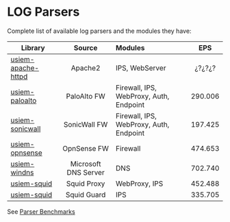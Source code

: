 # LOG Parsers

Complete list of available log parsers and the modules they have:

| Library        | Source           | Modules  | EPS             |
| -------------- |:----------------:|:--------|:----------------:|
|[usiem-apache-httpd ](https://github.com/u-siem/usiem-apache-httpd)| Apache2 | IPS, WebServer | ¿?¿?¿? |
|[usiem-paloalto ](https://github.com/u-siem/usiem-paloalto)| PaloAlto FW | Firewall, IPS, WebProxy, Auth, Endpoint | 290.006 |
|[usiem-sonicwall ](https://github.com/u-siem/usiem-sonicwall)| SonicWall FW | Firewall, IPS, WebProxy, Auth, Endpoint | 197.425 |
|[usiem-opnsense ](https://github.com/u-siem/usiem-opnsense)| OpnSense FW | Firewall | 474.653 |
|[usiem-windns ](https://github.com/u-siem/usiem-windns)| Microsoft DNS Server | DNS | 702.740 |
|[usiem-squid ](https://github.com/u-siem/usiem-squid)| Squid Proxy | WebProxy, IPS | 452.488 |
|[usiem-squid ](https://github.com/u-siem/usiem-squid)| Squid Guard | IPS | 335.705 |

See [Parser Benchmarks](https://github.com/u-siem/parser-benchmarks)
